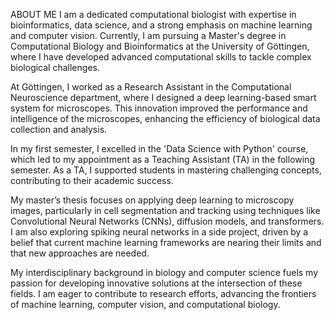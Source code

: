 ABOUT ME
I am a dedicated computational biologist with expertise in bioinformatics, data science, and a strong emphasis on machine learning and computer vision. Currently, I am pursuing a Master's degree in Computational Biology and Bioinformatics at the University of Göttingen, where I have developed advanced computational skills to tackle complex biological challenges.

At Göttingen, I worked as a Research Assistant in the Computational Neuroscience department, where I designed a deep learning-based smart system for microscopes. This innovation improved the performance and intelligence of the microscopes, enhancing the efficiency of biological data collection and analysis.

In my first semester, I excelled in the 'Data Science with Python' course, which led to my appointment as a Teaching Assistant (TA) in the following semester. As a TA, I supported students in mastering challenging concepts, contributing to their academic success.

My master’s thesis focuses on applying deep learning to microscopy images, particularly in cell segmentation and tracking using techniques like Convolutional Neural Networks (CNNs), diffusion models, and transformers. I am also exploring spiking neural networks in a side project, driven by a belief that current machine learning frameworks are nearing their limits and that new approaches are needed.

My interdisciplinary background in biology and computer science fuels my passion for developing innovative solutions at the intersection of these fields. I am eager to contribute to research efforts, advancing the frontiers of machine learning, computer vision, and computational biology.

